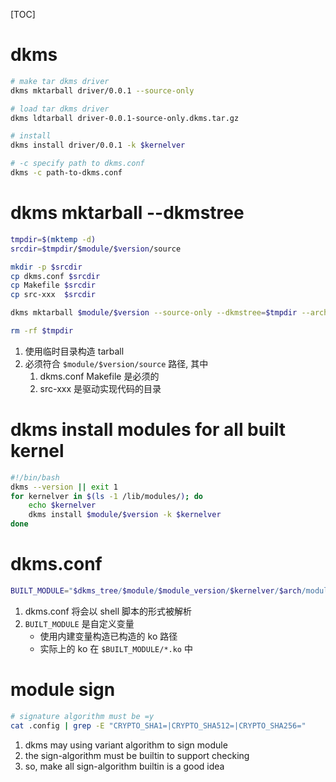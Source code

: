 [TOC]
# dkms
```sh
# make tar dkms driver
dkms mktarball driver/0.0.1 --source-only

# load tar dkms driver
dkms ldtarball driver-0.0.1-source-only.dkms.tar.gz

# install
dkms install driver/0.0.1 -k $kernelver

# -c specify path to dkms.conf
dkms -c path-to-dkms.conf
```

# dkms mktarball --dkmstree
```sh
tmpdir=$(mktemp -d)
srcdir=$tmpdir/$module/$version/source

mkdir -p $srcdir
cp dkms.conf $srcdir
cp Makefile $srcdir
cp src-xxx  $srcdir

dkms mktarball $module/$version --source-only --dkmstree=$tmpdir --archive=./$module-$version.dkms.tar.gz

rm -rf $tmpdir
```
1. 使用临时目录构造 tarball
2. 必须符合 `$module/$version/source` 路径, 其中
	1. dkms.conf Makefile 是必须的
	2. src-xxx 是驱动实现代码的目录

# dkms install modules for all built kernel
```sh
#!/bin/bash
dkms --version || exit 1
for kernelver in $(ls -1 /lib/modules/); do
	echo $kernelver
	dkms install $module/$version -k $kernelver
done
```

# dkms.conf
```sh
BUILT_MODULE="$dkms_tree/$module/$module_version/$kernelver/$arch/module"
```
1. dkms.conf 将会以 shell 脚本的形式被解析
2. `BUILT_MODULE` 是自定义变量
	+ 使用内建变量构造已构造的 ko 路径
	+ 实际上的 ko 在 `$BUILT_MODULE/*.ko` 中

# module sign
```sh
# signature algorithm must be =y
cat .config | grep -E "CRYPTO_SHA1=|CRYPTO_SHA512=|CRYPTO_SHA256="
```
1. dkms may using variant algorithm to sign module
2. the sign-algorithm must be builtin to support checking
3. so, make all sign-algorithm builtin is a good idea
